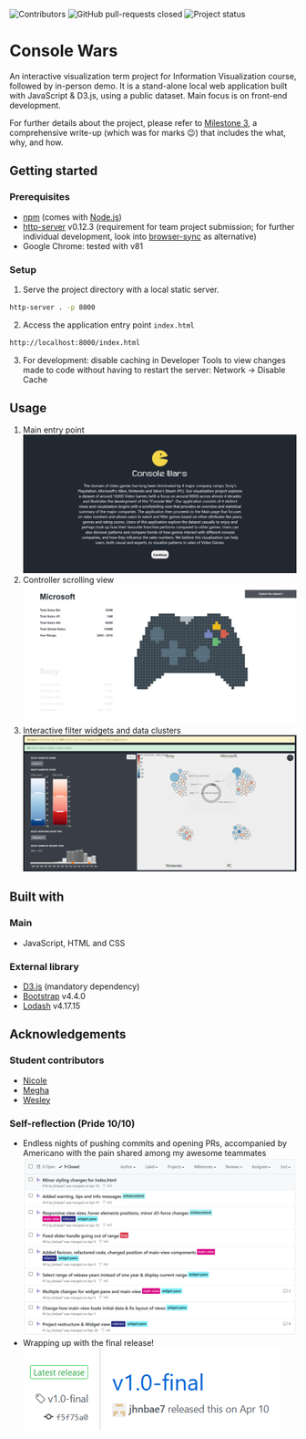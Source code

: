 ![Contributors](https://img.shields.io/badge/contributors-3-brightgreen)
![GitHub pull-requests closed](https://img.shields.io/badge/pull%20requests-16%20closed-yellow)
![Project status](https://img.shields.io/badge/status-complete-lightgrey)

# Console Wars

An interactive visualization term project for Information Visualization course, followed by in-person demo. It is a stand-alone local web application built with JavaScript & D3.js, using a public dataset. Main focus is on front-end development.

For further details about the project, please refer to [Milestone 3](doc/m3-console_wars_v1.0-final.pdf), a comprehensive write-up (which was for marks :wink:) that includes the what, why, and how.

## Getting started

### Prerequisites

-   [npm](https://www.npmjs.com/get-npm) (comes with [Node.js](https://nodejs.org/en/))
-   [http-server](https://www.npmjs.com/package/http-server) v0.12.3 (requirement for team project submission; for further individual development, look into [browser-sync](https://www.browsersync.io/) as alternative)
-   Google Chrome: tested with v81

### Setup

1. Serve the project directory with a local static server.

```bash
http-server . -p 8000
```

2. Access the application entry point `index.html`

```bash
http://localhost:8000/index.html
```

3. For development: disable caching in Developer Tools to view changes made to code without having to restart the server: Network -> Disable Cache

## Usage

1. Main entry point![main](screenshots/1.png)
2. Controller scrolling view![controller](screenshots/2.png)
3. Interactive filter widgets and data clusters![widgets](screenshots/3.png)

## Built with

### Main

-   JavaScript, HTML and CSS

### External library

-   [D3.js](https://www.npmjs.com/package/d3) (mandatory dependency)
-   [Bootstrap](https://www.npmjs.com/package/bootstrap) v4.4.0
-   [Lodash](https://www.npmjs.com/package/lodash) v4.17.15

## Acknowledgements

### Student contributors

-   [Nicole](https://github.com/njbdev)
-   [Megha](https://github.students.cs.ubc.ca/meghas22)
-   [Wesley](https://github.students.cs.ubc.ca/wesleywh)

### Self-reflection (Pride 10/10)

-   Endless nights of pushing commits and opening PRs, accompanied by Americano with the pain shared among my awesome teammates![contribution](screenshots/contribution.png)
-   Wrapping up with the final release!![release](screenshots/release.png)
